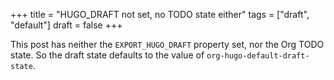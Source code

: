 +++
title = "HUGO_DRAFT not set, no TODO state either"
tags = ["draft", "default"]
draft = false
+++

This post has neither the `EXPORT_HUGO_DRAFT` property set, nor the
Org TODO state. So the draft state defaults to the value of
`org-hugo-default-draft-state`.
